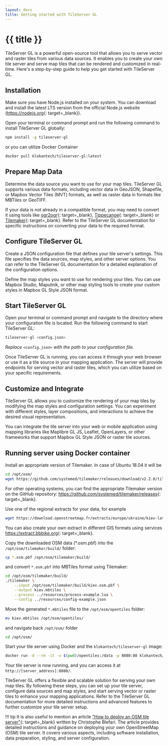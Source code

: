```yaml
---
layout: docs
title: Getting started with TileServer GL
---
```


# {{ title }}

TileServer GL is a powerful open-source tool that allows you to serve vector and raster tiles from various data sources. It enables you to create your own tile server and serve map tiles that can be rendered and customized in real-time. Here's a step-by-step guide to help you get started with TileServer GL.

## Installation

Make sure you have Node.js installed on your system. You can download and install the latest LTS version from the official Node.js website (<https://nodejs.org>{: target=_blank}).

Open your terminal or command prompt and run the following command to install TileServer GL globally:

```sh
npm install -g tileserver-gl
```

or you can utilize Docker Container

```sh
docker pull klokantech/tileserver-gl:latest
```

## Prepare Map Data

Determine the data source you want to use for your map tiles. TileServer GL supports various data formats, including vector data in GeoJSON, Shapefile, or Mapbox Vector Tiles (MVT) formats, as well as raster data in formats like MBTiles or GeoTIFF.

If your data is not already in a compatible format, you may need to convert it using tools like [ogr2ogr](https://gdal.org/programs/ogr2ogr.html){: target=_blank}, [Tippecanoe](https://github.com/felt/tippecanoe){: target=_blank} or [Tilemaker](https://tilemaker.org){: target=_blank}. Refer to the TileServer GL documentation for specific instructions on converting your data to the required format.

## Configure TileServer GL

Create a JSON configuration file that defines your tile server's settings. This file specifies the data sources, map styles, and other server options. You can refer to the TileServer GL documentation for a detailed explanation of the configuration options.

Define the map styles you want to use for rendering your tiles. You can use Mapbox Studio, Maputnik, or other map styling tools to create your custom styles in Mapbox GL Style JSON format.

## Start TileServer GL

Open your terminal or command prompt and navigate to the directory where your configuration file is located. Run the following command to start TileServer GL:

```sh
tileserver-gl <config.json>
```

*Replace `<config.json>` with the path to your configuration file.*

Once TileServer GL is running, you can access it through your web browser or use it as a tile source in your mapping application. The server will provide endpoints for serving vector and raster tiles, which you can utilize based on your specific requirements.

## Customize and Integrate

TileServer GL allows you to customize the rendering of your map tiles by modifying the map styles and configuration settings. You can experiment with different styles, layer compositions, and interactions to achieve the desired visual representation.

You can integrate the tile server into your web or mobile application using mapping libraries like Maplibre GL JS, Leaflet, OpenLayers, or other frameworks that support Mapbox GL Style JSON or raster tile sources.

## Running server using Docker container

Install an appropriate version of Tilemaker. In case of Ubuntu 18.04 it will be

```sh
cd /opt/osm/
wget https://github.com/systemed/tilemaker/releases/download/v2.2.0/tilemaker-ubuntu-18.04.zip
```

For other operating systems, you can find the appropriate Tilemaker version on the GitHub repository: <https://github.com/systemed/tilemaker/releases>{: target=_blank}.

Use one of the regional extracts for your data, for example

```sh
wget https://download.openstreetmap.fr/extracts/europe/ukraine/kiev-latest.osm.pbf
```

You can also create your own extract in different GIS formats using services <https://extract.bbbike.org>{: target=_blank}.

Copy the downloaded OSM data (*.osm.pbf) into the `/opt/osm/tilemaker/build/` folder:

```sh
cp *.osm.pbf /opt/osm/tilemaker/build/
```

and convert `*.osm.pbf` into MBTiles format using Tilemaker:

```sh
cd /opt/osm/tilemaker/build/
./tilemaker \
    --input /opt/osm/tilemaker/build/kiev.osm.pbf \
    --output kiev.mbtiles \
    --process ../resources/process-example.lua \
    --config ../resources/config-example.json
```

Move the generated `*.mbtiles` file to the `/opt/osm/opentiles` folder:

```sh
mv kiev.mbtiles /opt/osm/opentiles/
```

and navigate back `/opt/osm/` folder

```sh
cd /opt/osm/
```

Start your tile server using Docker and the `klokantech/tileserver-gl` image:

```sh
docker run -d --rm -it -v $(pwd)/opentiles:/data -p 8080:80 klokantech/tileserver-gl:latest
```

Your tile server is now running, and you can access it at `http://[server_address]:8080/`.

TileServer GL offers a flexible and scalable solution for serving your own map tiles. By following these steps, you can set up your tile server, configure data sources and map styles, and start serving vector or raster tiles to enhance your mapping applications. Refer to the TileServer GL documentation for more detailed instructions and advanced features to further customize your tile server setup.

!!! tip
    It is also useful to mention an article ["How to deploy an OSM tile server"](https://www.blef.fr/how-to-deploy-tile-server/){: target=_blank} written by Christophe Blefari. The article provides detailed instructions and guidance on deploying your own OpenStreetMap (OSM) tile server. It covers various aspects, including software installation, data preparation, styling, and server configuration.
